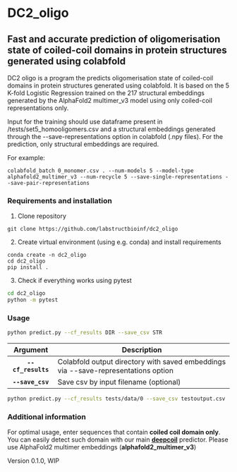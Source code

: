 # DC2_oligo
## **Fast and accurate prediction of oligomerisation state of coiled-coil domains in protein structures generated using colabfold**

DC2 oligo is a program the predicts oligomerisation state of coiled-coil domains in protein structures generated using colabfold. It is based on the 5 K-fold Logistic Regression trained on the 217 structural embeddings generated by the AlphaFold2 multimer_v3 model using only coiled-coil representations only.

Input for the training should use dataframe present in /tests/set5_homooligomers.csv and a structural embeddings generated through the --save-representations option in colabfold (.npy files). For the prediction, only structural embeddings are required.

For example:
```
colabfold_batch 0_monomer.csv . --num-models 5 --model-type alphafold2_multimer_v3 --num-recycle 5 --save-single-representations --save-pair-representations
```




### **Requirements and installation** ###

1. Clone repository
```
git clone https://github.com/labstructbioinf/dc2_oligo
```

2. Create virtual environment (using e.g. conda) and install requirements

```
conda create -n dc2_oligo
cd dc2_oligo
pip install .
```

3. Check if everything works using pytest

```bash
cd dc2_oligo
python -m pytest
```

### **Usage** ###

```bash
python predict.py --cf_results DIR --save_csv STR

 ```
 | Argument        | Description |
|:-------------:|-------------|
| **`--cf_results`** | Colabfold output directory with saved embeddings via --save-representations option |
| **`--save_csv`** | Save csv by input filename (optional)|

```bash
python predict.py --cf_results tests/data/0 --save_csv testoutput.csv
```

### **Additional information** ##

For optimal usage, enter sequences that contain __coiled coil domain only__. You can easily detect such domain with our main  [__deepcoil__](https://github.com/labstructbioinf/DeepCoil)  predictor.
Please use  AlphaFold2 multimer embeddings (**alphafold2_multimer_v3**)

Version 0.1.0, WIP
